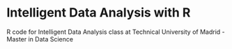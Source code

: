 # Intelligent Data Analysis with R
R code for Intelligent Data Analysis class at Technical University of Madrid - Master in Data Science
